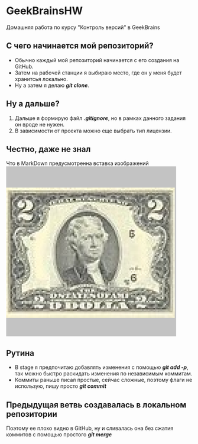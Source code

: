 # GeekBrainsHW
Домашняя работа по курсу "Контроль версий" в GeekBrains

## С чего начинается мой репозиторий?
* Обычно каждый мой репозиторий начинается с его создания на GitHub.
* Затем на рабочей станции я выбираю место, где он у меня будет хранитсья локально.
* Ну а затем я делаю _**git clone**_.

## Ну а дальше?
1. Дальше я формирую файл _**.gitignore**_, но в рамках данного задания он вроде не нужен.
2. В зависимости от проекта можно еще выбрать тип лицензии.

## Честно, даже не знал

Что в MarkDown предусмотренна вставка изображений
![Тест, замещающий изображение](2dollars.png)

## Рутина

+ В stage я предпочитаю добавлять изменения с помощью _**git add -p**_, так можно быстро раскидать изменения по независимым коммитам.
+ Коммиты раньше писал простые, сейчас сложные, поэтому флаги не использую, пишу просто _**git commit**_

## Предыдущая ветвь создавалась в локальном репозитории

Поэтому ее плохо видно в GitHub, ну и сливалась она без сжатия коммитов с помощью простого _**git merge**_